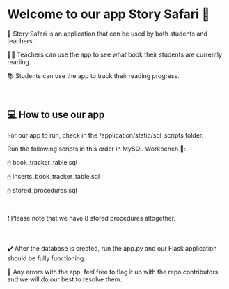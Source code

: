 <h1>Welcome to our app Story Safari 🌴</h1>
<p>🤠 Story Safari is an application that can be used by both students and teachers.</p>
<p>👩‍🏫 Teachers can use the app to see what book their students are currently reading.</p>
<p>📚 Students can use the app to track their reading progress.</p>
<br>
<h2>💻 How to use our app</h2>
<p>For our app to run, check in the /application/static/sql_scripts folder.</p>
<p>Run the following scripts in this order in MySQL Workbench 🐬:</p>
<p>🖱 book_tracker_table.sql</p>
<p>🖱 inserts_book_tracker_table.sql</p>
<p>🖱 stored_procedures.sql</p>
<br>
<p>❗ Please note that we have 8 stored procedures altogether.</p>
<br>
<p>✔️ After the database is created, run the app.py and our Flask application should be fully functioning.</p>
<p>🚩 Any errors with the app, feel free to flag it up with the repo contributors and we will do our best to resolve them.</p>
